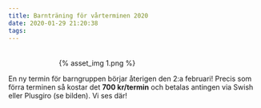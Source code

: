 ```yaml
---
title: Barnträning för vårterminen 2020
date: 2020-01-29 21:20:38
tags:
---
```


<div style="padding-top: 20px; width: 60%; margin: 0 auto;">
	{% asset_img 1.png %}
</div>

En ny termin för barngruppen börjar återigen den 2:a februari! Precis som förra terminen så kostar det **700 kr/termin** och betalas antingen via Swish eller Plusgiro (se bilden). Vi ses där!